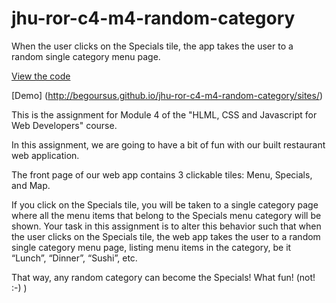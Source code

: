 # jhu-ror-c4-m4-random-category
When the user clicks on the Specials tile, the app takes the user to a random single category menu page.

[View the code](https://github.com/BegoUrsus/jhu-ror-c4-m4-random-category/tree/gh-pages/sites)

[Demo] (http://begoursus.github.io/jhu-ror-c4-m4-random-category/sites/)

This is the assignment for Module 4 of the "HLML, CSS and Javascript for Web Developers" course.

  In this assignment, we are going to have a bit of fun with our built restaurant web application. 
  
  The front page of our web app contains 3 clickable tiles: Menu, Specials, and Map. 
  
  If you click on the Specials tile, you will be taken to a single category page where all the menu items that belong to the Specials menu category will be shown. Your task in this assignment is to alter this behavior such that when the user clicks on the Specials tile, the web app takes the user to a random single category menu page, listing menu items in the category, be it “Lunch”, “Dinner”, “Sushi”, etc. 
  
  That way, any random category can become the Specials! What fun! (not! :-) )

